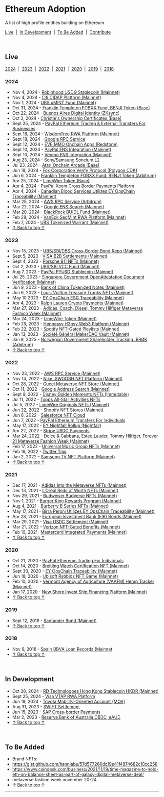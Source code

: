 <meta name="viewport" content="width=device-width,initial-scale=1">
<link rel="stylesheet" href="https://etheralpha.github.io/readme-themes/deep-blue.css">
<link rel="stylesheet" href="https://etheralpha.github.io/adoption/style.css">


# Ethereum Adoption

A list of high profile entities building on Ethereum

[Live](#live) &nbsp;|&nbsp; [In Development](#in-development) &nbsp;|&nbsp; [To Be Added](#to-be-added) &nbsp;|&nbsp; [Contribute](https://github.com/etheralpha/adoption/blob/main/CONTRIBUTING.md)


<br>


## Live

[2024](#section) &nbsp;|&nbsp; [2023](#section-1) &nbsp;|&nbsp; [2022](#section-2) &nbsp;|&nbsp; [2021](#section-3) &nbsp;|&nbsp; [2020](#section-4) &nbsp;|&nbsp; [2019](#section-5) &nbsp;|&nbsp; [2018](#section-6)

### 2024
- Nov 4, 2024 - [Robinhood USDG Stablecoin (Mainnet)](https://www.theblock.co/post/324413/anchorage-digital-bullish-galaxy-digital-kraken-nuvei-paxos-and-robinhood-partner-to-introduce-global-dollar-network)
- Nov 4, 2024 - [Citi CIDAP Platform (Mainnet)](https://www.lfdecentralizedtrust.org/case-studies/citi-transforms-transaction-banking-services-with-besu)
- Nov 1, 2024 - [UBS uMINT Fund (Mainnet)](https://www.ubs.com/global/tc/media/display-page-ndp/en-20241101-first-tokenized-investment-fund.html)
- Oct 31, 2024 - [Franklin Templeton FOBXX Fund, BENJI Token (Base)](https://cryptobriefing.com/franklin-templeton-tokenized-money-fund/)
- Oct 22, 2024 - [Buenos Aires Digital Identity (ZKsync)](https://zksync.mirror.xyz/kWRhD81C7il4YWGrkDplfhIZcmViisRe3lnsmbvOEmg)
- Oct 2, 2024 - [Christie's Ownership Certificates (Base)](https://www.coindesk.com/business/2024/10/02/christies-to-offer-blockchain-based-ownership-certificates-for-photography-collection/)
- Sept 25, 2024 - [PayPal Ethereum Trading & External Transfers For Businesses](https://newsroom.paypal-corp.com/2024-09-25-PayPal-Enables-Business-Accounts-to-Buy,-Hold-and-Sell-Cryptocurrency)
- Sept 18, 2024 - [WisdomTree RWA Platform (Mainnet)](https://ir.wisdomtree.com/news-events/press-releases/detail/704/wisdomtree-launches-new-platform---wisdomtree-connect)
- Sept 18, 2024 - [Google RPC Service](https://cloud.google.com/blog/topics/financial-services/introducing-blockchain-rpc-service-for-web3-builders/)
- Sept 12, 2024 - [EVE MMO Onchain Apps (Redstone)](https://www.pcgamer.com/games/mmo/the-new-eve-survival-mmo-is-using-blockchain-tech-to-create-a-boiling-financial-hellscape-but-dont-call-it-a-blockchain-game/)
- Sept 10, 2024 - [PayPal ENS Integration (Mainnet)](https://blog.ens.domains/post/bringing-crypto-transfers-to-millions-with-paypal-and-venmo)
- Sept 10, 2024 - [Venmo ENS Integration (Mainnet)](https://blog.ens.domains/post/bringing-crypto-transfers-to-millions-with-paypal-and-venmo)
- Aug 23, 2024 - [Sony/Samsung Soneium L2](https://www.sony.com/en/SonyInfo/News/Press/202408/24-029E/)
- Jul 23, 2024 - [Atari Onchain Arcade (Base)](https://thedefiant.io/news/nfts-and-web3/atari-launches-onchain-arcade-on-base-network)
- Jun 18, 2024 - [Fox Corporation Verify Protocol (Polygon CDK)](https://polygon.technology/blog/update-fox-corporation-to-upgrade-verify-beta-to-dedicated-l2-built-with-polygon-cdk-announces-time-as-first-publishing-partner)
- Jun 6, 2024 - [Franklin Templeton FOBXX Fund, BENJI Token (Arbitrum)](https://www.franklintempleton.com/press-releases/news-room/2024/franklin-templeton-enables-usdc-conversions-on-benji-investments-platform)
- Apr 25, 2024 - [LimeWire Token (Base)](https://basescan.org/tx/0xe34da14bad4575e7d953c8d654dc4ea96d103ce03f559966236a237c34affd94)
- Apr 4, 2024 - [PayPal Xoom Cross Border Payments Platform](https://newsroom.paypal-corp.com/2024-04-04-Xoom-Enables-PayPal-USD-as-a-Funding-Option-for-Cross-Border-Money-Transfers)
- Apr 4, 2024 - [Canadian Blood Services Utilizes EY OpsChain Traceability (Mainnet)](https://healthcare-digital.com/procurement-and-supply-chain/ey-blood-donation-blockchain-pilot-healthcare-breakthrough)
- Mar 25, 2024 - [AWS RPC Service (Arbitrum)](https://aws.amazon.com/blogs/database/run-a-serverless-arbitrum-full-node-on-aws/)
- Mar 22, 2024 - [Google ENS Search (Mainnet)](https://cointelegraph.com/news/ens-data-etherscan-visible-google-search)
- Mar 20, 2024 - [BlackRock BUIDL Fund (Mainnet)](https://securitize.io/learn/press/blackrock-launches-first-tokenized-fund-buidl-on-the-ethereum-network)
- Feb 28, 2024 - [VanEck SegMint RWA Platform (Mainnet)](https://www.vaneck.com/us/en/press-releases/vaneck-launches-segmint-digital-assets-management-platform.pdf)
- Feb 7, 2024 - [UBS Tokenized Warrant (Mainnet)](https://www.ubs.com/global/en/media/display-page-ndp/en-20240207-tokenized-warrant.html)
- [↑ Back to top ↑](#)

### 2023
- Nov 15, 2023 - [UBS/SBI/DBS Cross-Border Bond Repo (Mainnet)](https://www.ubs.com/global/en/media/display-page-ndp/en-20231115-ubs-sbi-dbs-completed-worlds-first-cross-border.html)
- Sept 5, 2023 - [VISA B2B Settlements (Mainnet)](https://usa.visa.com/about-visa/newsroom/press-releases.releaseId.19881.html)
- Sept 4, 2023 - [Porsche 911 NFTs (Mainnet)](https://www.porsche.com/stories/innovation/how-to-buy-a-porsche-nft/)
- Oct 2, 2023 - [UBS/SBI VCC Fund (Mainnet)](https://www.ubs.com/global/en/media/display-page-ndp/en-20230927-first-blockchain-native.html)
- Aug 7, 2023 - [PayPal PYUSD Stablecoin (Mainnet)](https://www.coindesk.com/business/2023/08/07/paypal-to-issue-dollar-pegged-crypto-stablecoin-bloomberg/)
- Jul 25, 2023 - [Singapore Government OpenAttestation Document Verification (Mainnet)](https://oecd-opsi.org/innovations/openattestation/)
- Jun 9, 2023 - [Bank of China Tokenized Notes (Mainnet)](https://www.ubs.com/global/en/media/display-page-ndp/en-20230609-tokenized-notes.html)
- Jun 6, 2023 - [Louis Vuitton Treasure Trunks NFTs (Mainnet)](https://blockworks.co/news/louis-vuitton-luxury-nfts)
- May 10 2023 - [EY OpsChain ESG Traceability (Mainnet)](https://ey.com/en_gl/newsroom/2023/05/ey-launches-ey-opschain-esg-to-provide-a-trusted-platform-for-emissions-and-carbon-credit-traceability-through-tokenization)
- Apr 4, 2023 - [Ralph Lauren Crypto Payments (Mainnet)](https://decrypt.co/125424/ralph-lauren-debuts-in-store-crypto-payments-amid-miami-focused-web3-push)
- Mar 27, 2023 - [Adidas, Coach, Diesel, Tommy Hilfiger Metaverse Fashion Week (Mainnet)](https://www.glossy.co/fashion/adidas-and-tommy-hilfiger-to-intro-cross-platform-digital-fashion-at-metaverse-fashion-week/)
- Mar 24, 2023 - [LimeWire Token (Mainnet)](https://etherscan.io/tx/0x9ca2d2142619894458ab42b593ae691bf5c71236b205b37b48626be3282f2447)
- Feb 25, 2023 - [Hennessy H3nsy Web3 Platform (Mainnet)](https://bravenewcoin.com/insights/maison-hennessy-announces-the-launch-of-web3-platform-h3nsy)
- Feb 22, 2023 - [Spotify NFT-Gated Playlists (Mainnet)](https://www.coindesk.com/web3/2023/02/23/spotify-is-testing-token-enabled-music-playlists/)
- Jan 13, 2023 - [Société Général MakerDAO Vault (Mainnet)](https://www.theblock.co/post/201972/investment-firm-societe-generale-mints-7-million-in-stablecoin-loan-from-makerdao)
- Jan 9, 2023 - [Norwegian Government Shareholder Tracking, BRØK (Arbitrum)](https://medium.com/blockchangers/how-norway-is-using-ethereum-arbitrum-for-shareholder-management-500e59c586d3)
- [↑ Back to top ↑](#)

### 2022
- Nov 23, 2022 - [AWS RPC Service (Mainnet)](https://aws.amazon.com/blogs/database/introducing-token-based-access-to-ethereum-node-apis-on-amazon-managed-blockchain/)
- Nov 14, 2022 - [Nike .SWOOSH NFT Platform (Mainnet)](https://about.nike.com/en/newsroom/releases/nike-launches-swoosh-a-new-digital-community-and-experience)
- Oct 28, 2022 - [Gucci Metaverse NFT Store (Mainnet)](https://www.forbes.com/sites/kaleighmoore/2022/10/28/gucci-vault-opens-in-the-sandbox-bringing-luxury-fashion-into-the-metaverse/)
- Oct 11, 2022 - [Google Address Search (Mainnet)](https://cointelegraph.com/news/you-can-now-search-eth-addresses-on-google-but-what-about-bitcoin)
- Sept 9, 2022 - [Disney Golden Moments NFTs (Immutable)](https://www.veve.me/collectibles/en/series/69f2ca17-ebc6-4f55-b3fa-5c299e5a81f3)
- Jul 11, 2022 - [Topps All-Star Activities NFTs](https://it.topps.com/blog/topps-announces-2022-mlb-all-star-activities-with-nft-collection-on-site-exclusives-and-collectibles.html)
- Jul 5, 2022 - [LimeWire Originals NFTs (Mainnet)](https://lmwr.com/timeline)
- Jun 22, 2022 - [Shopify NFT Stores (Mainnet)](https://decrypt.co/103584/shopify-adds-nft-gated-option-for-online-retailers)
- Jun 8, 2022 - [Salesforce NFT Cloud](https://techcrunch.com/2022/06/08/salesforce-takes-crypto-plunge-with-new-nft-cloud/)
- Jun 7, 2022 - [PayPal Ethereum Transfers For Individuals](https://newsroom.paypal-corp.com/2022-06-07-PayPal-Users-Can-Now-Transfer-Send-and-Receive-Bitcoin-Ethereum-Bitcoin-Cash-and-Litecoin)
- May 17, 2022 - [EY Nightfall Rollup (Nightfall)](https://thedefiant.io/news/blockchains/ey-polygon-nightfall-beta)
- Apr 22, 2022 - [Stripe USDC Payments](https://blockworks.co/news/payment-company-stripe-enables-crypto-payouts-in-usdc)
- Mar 24, 2022 - [Dolce & Gabbana, Estee Lauder, Tommy Hilfiger, Forever 21 Metaverse Fashion Week (Mainnet)](https://www.ledgerinsights.com/forever-21-estee-lauder-part-of-decentalands-metaverse-fashion-week/)
- Feb 17, 2022 - [Universal Music Group NFTs (Mainnet)](https://www.universalmusic.com/universal-music-group-partners-with-curio-to-develop-nft-fan-collections-for-its-record-labels-and-artists/)
- Feb 16, 2022 - [Twitter Tips](https://twitter.com/Support/status/1494008973581856768)
- Jan 2, 2022 - [Samsung TV NFT Platform (Mainnet)](https://www.pymnts.com/nfts/2022/samsung-adds-nft-platform-to-smart-tv-lineup/)
- [↑ Back to top ↑](#)

### 2021
- Dec 17, 2021 - [Adidas Into the Metaverse NFTs (Mainnet)](https://www.adidas.com/us/blog/825513-into-the-metaverse-lets-go)
- Dec 13, 2021 - [L’Oréal Reds of Worth NFTs (Mainnet)](https://www.bwconfidential.com/loreal-paris-usa-launches-nfts/)
- Nov 29, 2021 - [Budweiser Budverse NFTs (Mainnet)](https://decrypt.co/87175/budweiser-nfts-key-to-budverse)
- Nov 1, 2021 - [Burger King Rewards Program (Mainnet)](https://cointelegraph.com/news/burger-king-serves-up-free-doge-with-meal-purchases)
- Aug 4, 2021 - [Burberry B Series NFTs (Mainnet)](https://www.coindesk.com/markets/2021/08/04/british-fashion-brand-burberry-releases-first-nfts/)
- May 17, 2021 - [Birra Peroni Utilizes EY OpsChain Traceability (Mainnet)](https://publish-ey-prod-cdn.adobecqms.net/en_nz/news/2021/05/birra-peroni-is-the-first-industrial-organization-to-mint-unique-non-fungible-tokens-using-ey-opschain-traceability)
- Apr 28, 2021 - [European Investment Bank (EIB) Bonds (Mainnet)](https://www.eib.org/en/press/all/2021-141-european-investment-bank-eib-issues-its-first-ever-digital-bond-on-a-public-blockchain)
- Mar 29, 2021 - [Visa USDC Settlement (Mainnet)](https://usa.visa.com/visa-everywhere/blog/bdp/2021/03/26/digital-currency-comes-1616782388876.html)
- Mar 21, 2022 - [Verizon NFT-Gated Benefits (Mainnet)](https://www.verizon.com/about/news/verizon-live-nation-launch-groundbreaking-partnership)
- Feb 10, 2021- [Mastercard Integrated Payments (Mainnet)](https://www.mastercard.com/news/perspectives/2021/why-mastercard-is-bringing-crypto-onto-our-network/)
- [↑ Back to top ↑](#)

### 2020
- Oct 21, 2020 - [PayPal Ethereum Trading For Individuals](https://newsroom.paypal-corp.com/2020-10-21-PayPal-Launches-New-Service-Enabling-Users-to-Buy-Hold-and-Sell-Cryptocurrency)
- Oct 14, 2020 - [Breitling Watch Certification NFT (Mainnet)](https://medium.com/arianee/enhance-your-breitling-luxury-watch-experience-with-arianee-1427e540538e)
- Sept 30, 2020 - [EY OpsChain Traceability (Mainnet)](https://www.linkedin.com/pulse/unblocking-ey-opschain-premchand-kasi/)
- Jun 18, 2020 - [Ubisoft Rabbids NFT Game (Mainnet)](https://bravenewcoin.com/insights/ubisoft-launches-new-ethereum-based-collectible-game-supporting-unicef)
- Feb 10, 2020 - [Vermont Agency of Agriculture (VAAFM) Hemp Tracker (Mainnet)](https://agriculture.vermont.gov/agency-agriculture-food-markets-news/vaafm-will-employ-blockchain-tracking-technology-2020-hemp)
- Jan 17, 2020 - [New Shore Invest Ship Financing Platform (Mainnet)](https://www.securities.io/new-shore-invest-starts-a-new-ship-finance-platform/)
- [↑ Back to top ↑](#)

### 2019
- Sept 12, 2019 - [Santander Bond (Mainnet)](https://www.santander.com/en/press-room/press-releases/santander-launches-the-first-end-to-end-blockchain-bond)
- [↑ Back to top ↑](#)

### 2018
- Nov 6, 2018 - [Spain BBVA Loan Records (Mainnet](https://archive.fo/cMRS2)
- [↑ Back to top ↑](#)


<br>


## In Development

- Oct 28, 2024 - [RD Technologoes Hong Kong Stablecoin HKDR (Mainnet)](https://cryptonews.com/news/hong-kongs-ethereum-based-stablecoin-hkdr-to-launch-on-hashkey-exchange/#:~:text=The%20HKDR%20stablecoin%20is%20designed,trading%2C%20and%20efficient%20payment%20solutions.)
- Sept 25, 2024 - [Visa VTAP RWA Platform](https://beincrypto.com/visa-pushes-into-tokenized-rwas/)
- Jun 19, 2024 - [Toyota Mobility-Oriented Account (MOA)](https://www.toyota-blockchain-lab.org/library/how-to-introduce-mobility-into-the-public-blockchain)
- Aug 31, 2023 - [SWIFT Settlement](https://www.swift.com/news-events/press-releases/swift-unlocks-potential-tokenisation-successful-blockchain-experiments)
- Jun 15, 2023 - [SAP Cross-border Payments](https://community.sap.com/t5/technology-blogs-by-sap/cross-border-payments-made-easy-with-digital-money-experience-the-future/ba-p/13560384)
- Mar 2, 2023 - [Reserve Bank of Australia CBDC, eAUD](https://www.rba.gov.au/media-releases/2023/mr-23-06.html)
- [↑ Back to top ↑](#)


<br>


## To Be Added
- Brand NFTs: 
- <https://gist.github.com/hanniabu/57d577260dc19e41f4874682c10cc258>
- <https://www.coindesk.com/business/2021/11/18/time-magazine-to-hold-eth-on-balance-sheet-as-part-of-galaxy-digital-metaverse-deal/>
- metaverse fashion week november 20-24
- [↑ Back to top ↑](#)










---








<!-- Google tag (gtag.js) -->
<script async src="https://www.googletagmanager.com/gtag/js?id=G-6B2PQRVVJR"></script>
<script>
  window.dataLayer = window.dataLayer || [];
  function gtag(){dataLayer.push(arguments);}
  gtag('js', new Date());

  gtag('config', 'G-6B2PQRVVJR');
</script>

<script>
let currentURL = window.location.href.split("#")[0];
document.querySelectorAll("a").forEach(link => {
  if (!link.href.includes(currentURL)) {
    link.target = "_blank";
  }
})
</script>
